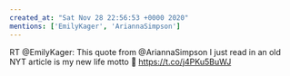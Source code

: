 ```yaml
---
created_at: "Sat Nov 28 22:56:53 +0000 2020"
mentions: ['EmilyKager', 'AriannaSimpson']
---
```


RT @EmilyKager: This quote from @AriannaSimpson I just read in an old NYT article is my new life motto 🤡 https://t.co/j4PKu5BuWJ